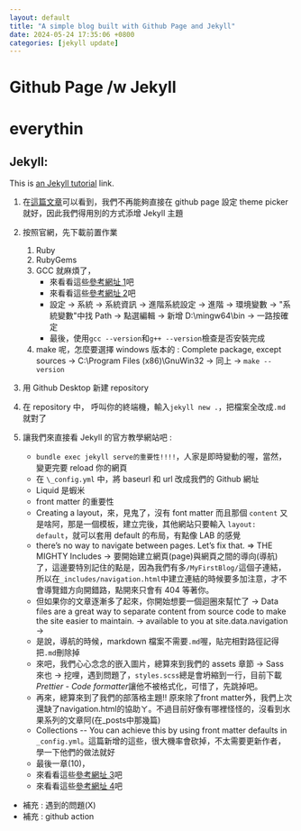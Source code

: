 ```yaml
---
layout: default
title: "A simple blog built with Github Page and Jekyll"
date: 2024-05-24 17:35:06 +0800
categories: [jekyll update]
---
```


# Github Page /w Jekyll

# everythin

## Jekyll:

This is [an Jekyll tutorial](https://docs.github.com/en/pages/setting-up-a-github-pages-site-with-jekyll/adding-a-theme-to-your-github-pages-site-using-jekyll "DMC") link.

1. 在[這篇文章](https://github.blog/changelog/2022-08-22-github-pages-deprecating-the-theme-picker/)可以看到，我們不再能夠直接在 github page 設定 theme picker 就好，因此我們得用別的方式添增 Jekyll 主題
2. 按照官網，先下載前置作業
   1. Ruby
   2. RubyGems
   3. GCC 就麻煩了，
      - 來看看這些[參考網址 1](https://hackmd.io/@ShawnNTU-CS/HJj4EfGhp?utm_source=preview-mode&utm_medium=rec)吧
      - 來看看這些[參考網址 2](https://sites.google.com/site/mycprogrammingbook/bu-chong-cai-liao/gccanzhuang)吧
      - 設定 -> 系統 -> 系統資訊 -> 進階系統設定 -> 進階 -> 環境變數 -> "系統變數"中找 Path -> 點選編輯 -> 新增 D:\mingw64\bin -> 一路按確定
      - 最後，使用`gcc --version`和`g++ --version`檢查是否安裝完成
   4. make 呢，怎麼要選擇 windows 版本的 : Complete package, except sources -> C:\Program Files (x86)\GnuWin32 -> 同上 -> `make --version`
3. 用 Github Desktop 新建 repository
4. 在 repository 中， 呼叫你的終端機，輸入`jekyll new .`，把檔案全改成`.md`就對了
5. 讓我們來直接看 Jekyll 的官方教學網站吧 :

   - `bundle exec jekyll serve的重要性!!!!`，人家是即時變動的喔，當然，變更完要 reload 你的網頁
   - 在 `\_config.yml` 中，將 baseurl 和 url 改成我們的 Github 網址
   - Liquid 是蝦米
   - front matter 的重要性
   - Creating a layout，來，見鬼了，沒有 font matter 而且那個 `content` 又是啥阿，那是一個模板，建立完後，其他網站只要輸入 `layout: default`，就可以套用 default 的布局，有點像 LAB 的感覺
   - there’s no way to navigate between pages. Let’s fix that. => THE MIGHTY Includes -> 要開始建立網頁(page)與網頁之間的導向(導航)了，這邊要特別記住的點是，因為我們有多`/MyFirstBlog/`這個子連結，所以在`_includes/navigation.html`中建立連結的時候要多加注意，才不會導覽錯方向開錯路，點開來只會有 404 等著你。
   - 但如果你的文章逐漸多了起來，你開始想要一個迴圈來幫忙了 -> Data files are a great way to separate content from source code to make the site easier to maintain. -> available to you at site.data.navigation ->
   - 是說，導航的時候，markdown 檔案不需要`.md`喔，貼完相對路徑記得把`.md`刪除掉
   - 來吧，我們心心念念的嵌入圖片，總算來到我們的 assets 章節 -> Sass 來也 -> 挖哩，遇到問題了，`styles.scss`總是會坍縮到一行，目前下載*Prettier - Code formatter*讓他不被格式化，可惜了，先跳掉吧。
   * 再來，總算來到了我們的部落格主題!! 原來除了front matter外，我們上次還缺了navigation.html的協助ㄚ。不過目前好像有哪裡怪怪的，沒看到水果系列的文章阿(在_posts中那幾篇)
   * Collections -- You can achieve this by using front matter defaults in `_config.yml`。這篇新增的這些，很大機率會砍掉，不太需要更新作者，學一下他們的做法就好
   * 最後一章(10)，


   - 來看看這些[參考網址 3](https://gist.github.com/abearxiong/8ae3caa6728e26565fec4a146344a065)吧
   - 來看看這些[參考網址 4](https://jekyllrb.com/docs/step-by-step/01-setup/)吧

- 補充 : 遇到的問題(X)
- 補充 : github action
